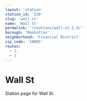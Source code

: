 ```yaml
---
layout: 'station'
station_id: '230'
slug: 'wall-st'
name: 'Wall St'
permalink: '/stations/wall-st-2,3/'
borough: 'Manhattan'
neighborhood: 'Financial District'
zip_code: '10005'
routes:
  - 2,
  - 3
---
```

# Wall St

Station page for Wall St.
